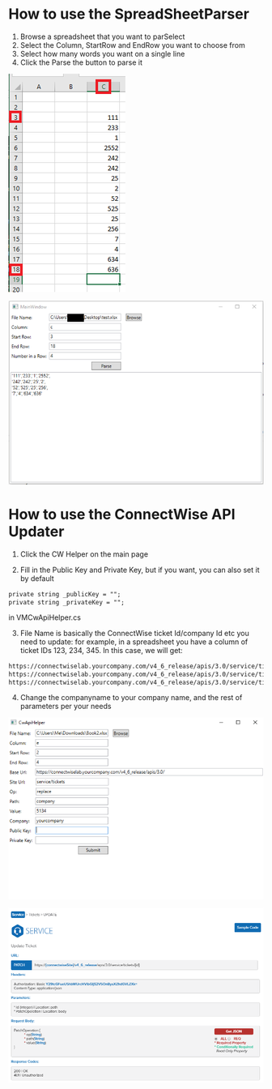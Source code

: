 # How to use the SpreadSheetParser
1. Browse a spreadsheet that you want to parSelect
2. Select the Column, StartRow and EndRow you want to choose from
3. Select how many words you want on a single line
4. Click the Parse the button to parse it

![alt tag](https://raw.githubusercontent.com/kz4/SpreadsheetParser/master/SpreadsheetParser/Images/SpreadSheet.PNG)

![alt tag](https://raw.githubusercontent.com/kz4/SpreadsheetParser/master/SpreadsheetParser/Images/Result.PNG)

# How to use the ConnectWise API Updater
1. Click the CW Helper on the main page

2. Fill in the Public Key and Private Key, but if you want, you can also set it by default 
```
private string _publicKey = "";
private string _privateKey = "";
```
in VMCwApiHelper.cs

3. File Name is basically the ConnectWise ticket Id/company Id etc you need to update: for example, in a spreadsheet you have a column of ticket IDs 123, 234, 345. In this case, we will get:
```
https://connectwiselab.yourcompany.com/v4_6_release/apis/3.0/service/tickets/123
https://connectwiselab.yourcompany.com/v4_6_release/apis/3.0/service/tickets/234
https://connectwiselab.yourcompany.com/v4_6_release/apis/3.0/service/tickets/345 
```

4. Change the companyname to your company name, and the rest of parameters per your needs

![alt tag](https://raw.githubusercontent.com/kz4/SpreadsheetParser/master/SpreadsheetParser/Images/ConnectWiseUpdateScreen.PNG)

![alt tag](https://raw.githubusercontent.com/kz4/SpreadsheetParser/master/SpreadsheetParser/Images/ConnectWiseApi1.PNG)